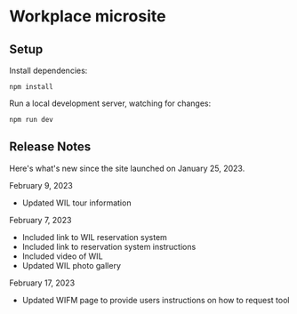 # Workplace microsite

## Setup

Install dependencies:

```
npm install
```

Run a local development server, watching for changes:

```
npm run dev
```


## Release Notes

Here's what's new since the site launched on January 25, 2023.

February 9, 2023
- Updated WIL tour information

February 7, 2023
- Included link to WIL reservation system
- Included link to reservation system instructions
- Included video of WIL
- Updated WIL photo gallery

February 17, 2023
- Updated WIFM page to provide users instructions on how to request tool
